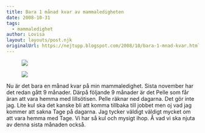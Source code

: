 ```yaml
---
title: Bara 1 månad kvar av mammaledigheten
date: 2008-10-31
tags: 
  - mammaledighet	
author: Lovisa
layout: layouts/post.njk
originalUrl: https://nejtupp.blogspot.com/2008/10/bara-1-mnad-kvar.html
---
```


<figure>
  <img src="../../../img/2008/10/Mobil+x+005.jpg">
</figure>

<figure>
  <img src="../../../img/2008/10/Mobil+x+006.jpg">
</figure>  

Nu är det bara en månad kvar på min mammaledighet. Sista november har det redan gått 9 månader. Därpå följande 9 månader är det Pelle som får äran att vara hemma med lillsötisen. Pelle räknar ned dagarna. Det gör inte jag. Lite kul ska det kanske bli att komma tillbaka till jobbet men oj vad jag kommer att sakna Tage på dagarna. Jag tycker väldigt väldigt mycket om att vara hemma med Tage. Vi har så kul och mysigt ihop. Å vad vi ska njuta av denna sista månaden också.
